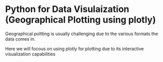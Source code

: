 # Python for Data Visulaization (Geographical Plotting using plotly)

Geographical poltting is usually challenging due to the various formats the data comes in.

Here we will focous on using plotly for plotting due to its interactive visualization capabilities



